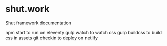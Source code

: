# shut.work
Shut framework documentation 

npm start to run on eleventy
gulp watch to watch css
gulp buildcss to build css in assets
git checkin to deploy on netlify